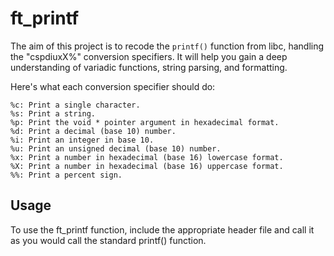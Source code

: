 # ft_printf
The aim of this project is to recode the `printf()` function from libc, handling the "cspdiuxX%" conversion specifiers. It will help you gain a deep understanding of variadic functions, string parsing, and formatting.

Here's what each conversion specifier should do:

    %c: Print a single character.
    %s: Print a string.
    %p: Print the void * pointer argument in hexadecimal format.
    %d: Print a decimal (base 10) number.
    %i: Print an integer in base 10.
    %u: Print an unsigned decimal (base 10) number.
    %x: Print a number in hexadecimal (base 16) lowercase format.
    %X: Print a number in hexadecimal (base 16) uppercase format.
    %%: Print a percent sign.

## Usage
To use the ft_printf function, include the appropriate header file and call it as you would call the standard printf() function. 
